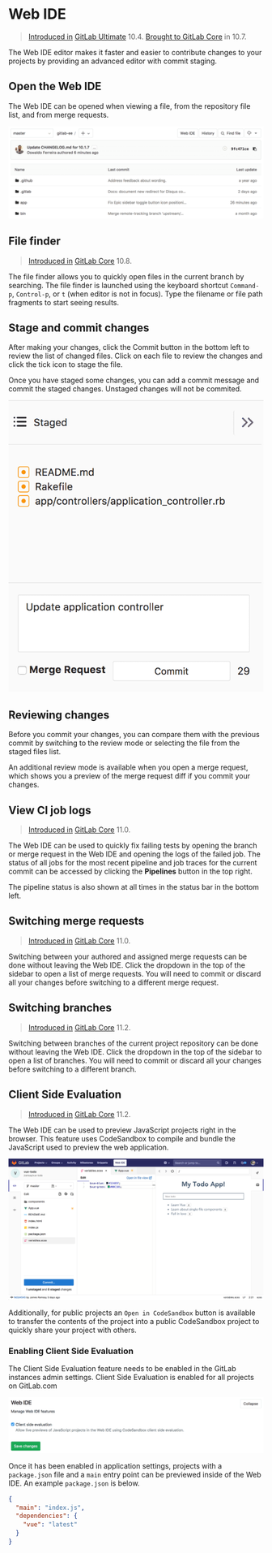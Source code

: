 # Web IDE

> [Introduced in](https://gitlab.com/gitlab-org/gitlab-ee/issues/4539) [GitLab Ultimate][ee] 10.4.
> [Brought to GitLab Core](https://gitlab.com/gitlab-org/gitlab-ce/issues/44157) in 10.7.

The Web IDE editor makes it faster and easier to contribute changes to your
projects by providing an advanced editor with commit staging.

## Open the Web IDE

The Web IDE can be opened when viewing a file, from the repository file list,
and from merge requests.

![Open Web IDE](img/open_web_ide.png)

## File finder

> [Introduced in](https://gitlab.com/gitlab-org/gitlab-ce/merge_requests/18323) [GitLab Core][ce] 10.8.

The file finder allows you to quickly open files in the current branch by
searching. The file finder is launched using the keyboard shortcut `Command-p`,
`Control-p`, or `t` (when editor is not in focus). Type the filename or
file path fragments to start seeing results.

## Stage and commit changes

After making your changes, click the Commit button in the bottom left to
review the list of changed files. Click on each file to review the changes and
click the tick icon to stage the file. 

Once you have staged some changes, you can add a commit message and commit the
staged changes. Unstaged changes will not be commited.

![Commit changes](img/commit_changes.png)

## Reviewing changes

Before you commit your changes, you can compare them with the previous commit
by switching to the review mode or selecting the file from the staged files
list.

An additional review mode is available when you open a merge request, which
shows you a preview of the merge request diff if you commit your changes.

## View CI job logs

> [Introduced in](https://gitlab.com/gitlab-org/gitlab-ce/merge_requests/19279) [GitLab Core][ce] 11.0.

The Web IDE can be used to quickly fix failing tests by opening the branch or
merge request in the Web IDE and opening the logs of the failed job. The status
of all jobs for the most recent pipeline and job traces for the current commit
can be accessed by clicking the **Pipelines** button in the top right.

The pipeline status is also shown at all times in the status bar in the bottom
left.

## Switching merge requests

> [Introduced in](https://gitlab.com/gitlab-org/gitlab-ce/merge_requests/19318) [GitLab Core][ce] 11.0.

Switching between your authored and assigned merge requests can be done without
leaving the Web IDE. Click the dropdown in the top of the sidebar to open a list 
of merge requests. You will need to commit or discard all your changes before
switching to a different merge request.

## Switching branches

> [Introduced in](https://gitlab.com/gitlab-org/gitlab-ce/merge_requests/20850) [GitLab Core][ce] 11.2.

Switching between branches of the current project repository can be done without
leaving the Web IDE. Click the dropdown in the top of the sidebar to open a list 
of branches. You will need to commit or discard all your changes before
switching to a different branch.

## Client Side Evaluation

> [Introduced in](https://gitlab.com/gitlab-org/gitlab-ce/merge_requests/19764) [GitLab Core][ce] 11.2.

The Web IDE can be used to preview JavaScript projects right in the browser.
This feature uses CodeSandbox to compile and bundle the JavaScript used to
preview the web application.

![Web IDE Client Side Evaluation](img/clientside_evaluation.png)

Additionally, for public projects an `Open in CodeSandbox` button is available
to transfer the contents of the project into a public CodeSandbox project to
quickly share your project with others.

### Enabling Client Side Evaluation

The Client Side Evaluation feature needs to be enabled in the GitLab instances
admin settings. Client Side Evaluation is enabled for all projects on
GitLab.com

![Admin Client Side Evaluation setting](img/admin_clientside_evaluation.png)

Once it has been enabled in application settings, projects with a
`package.json` file and a `main` entry point can be previewed inside of the Web
IDE. An example `package.json` is below.

```json
{
  "main": "index.js",
  "dependencies": {
    "vue": "latest"
  }
}
```

[ce]: https://about.gitlab.com/pricing/
[ee]: https://about.gitlab.com/pricing/
